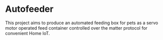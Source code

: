 # Autofeeder
This project aims to produce an automated feeding box for pets as a servo motor operated feed container controlled over the matter protocol for convenient Home IoT.